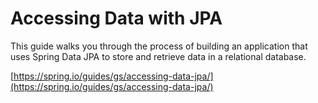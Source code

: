 # Accessing Data with JPA

This guide walks you through the process of building an application that uses Spring Data JPA to store and retrieve data in a relational database.

[https://spring.io/guides/gs/accessing-data-jpa/](https://spring.io/guides/gs/accessing-data-jpa/)